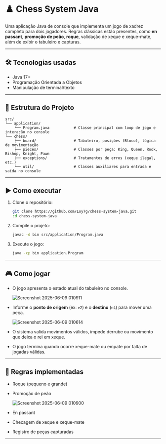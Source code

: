 
# ♟️ Chess System Java

Uma aplicação Java de console que implementa um jogo de xadrez completo para dois jogadores. Regras clássicas estão presentes, como **en passant**, **promoção de peão**, **roque**, validação de xeque e xeque-mate, além de exibir o tabuleiro e capturas.

---

## 🛠️ Tecnologias usadas

- Java 17+
- Programação Orientada a Objetos
- Manipulação de terminal/texto

---

## 📁 Estrutura do Projeto

```text
src/
└── application/
    └── Program.java           # Classe principal com loop de jogo e interação no console
└── chess/
    ├── board/                 # Tabuleiro, posições (Bloco), lógica de movimentação
    ├── pieces/                # Classes por peça: King, Queen, Rook, Bishop, Knight, Pawn
    ├── exceptions/            # Tratamentos de erros (xeque ilegal, etc.)
    └── util/                  # Classes auxiliares para entrada e saída no console
```

---

## ▶️ Como executar

1. Clone o repositório:
   ```bash
   git clone https://github.com/Loy7g/chess-system-java.git
   cd chess-system-java
   ```

2. Compile o projeto:
   ```bash
   javac -d bin src/application/Program.java
   ```

3. Execute o jogo:
   ```bash
   java -cp bin application.Program
   ```

---

## 🎮 Como jogar

- O jogo apresenta o estado atual do tabuleiro no console.

  ![Screenshot 2025-06-09 010911](https://github.com/user-attachments/assets/97aae1b0-e890-4a24-aa54-0b605d803f8c)

- Informe o **ponto de origem** (ex: `e2`) e o **destino** (`e4`) para mover uma peça.

  ![Screenshot 2025-06-09 010614](https://github.com/user-attachments/assets/cd593d3f-c51d-4a1a-9fb9-4da28af69099)

- O sistema valida movimentos válidos, impede derrube ou movimento que deixa o rei em xeque.
- O jogo termina quando ocorre xeque-mate ou empate por falta de jogadas válidas.

---

## 📌 Regras implementadas

- Roque (pequeno e grande)
- Promoção de peão

  ![Screenshot 2025-06-09 010900](https://github.com/user-attachments/assets/7ebf03df-3d6e-48df-b461-180bc72608b8)

- En passant
- Checagem de xeque e xeque-mate
- Registro de peças capturadas

---
